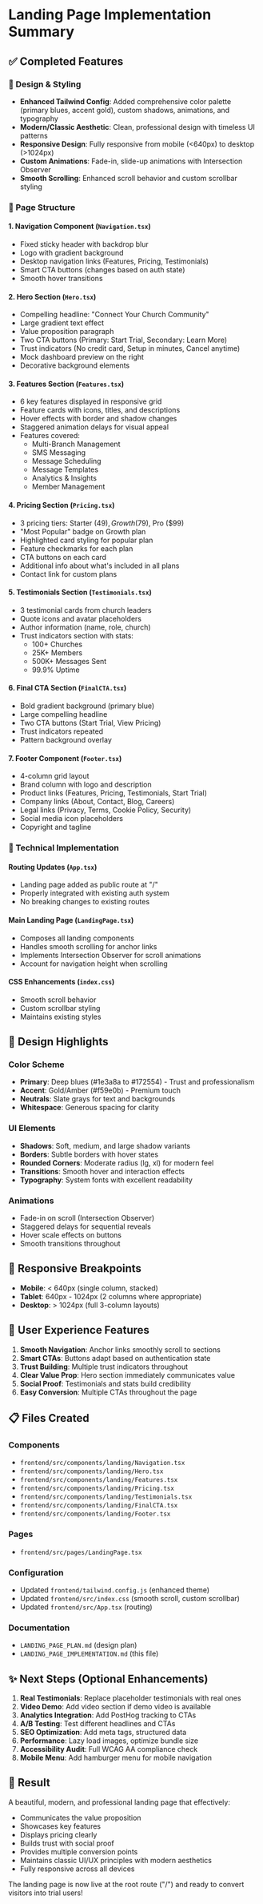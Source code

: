 # Landing Page Implementation Summary

## ✅ Completed Features

### 🎨 Design & Styling
- **Enhanced Tailwind Config**: Added comprehensive color palette (primary blues, accent gold), custom shadows, animations, and typography
- **Modern/Classic Aesthetic**: Clean, professional design with timeless UI patterns
- **Responsive Design**: Fully responsive from mobile (<640px) to desktop (>1024px)
- **Custom Animations**: Fade-in, slide-up animations with Intersection Observer
- **Smooth Scrolling**: Enhanced scroll behavior and custom scrollbar styling

### 📄 Page Structure

#### 1. **Navigation Component** (`Navigation.tsx`)
- Fixed sticky header with backdrop blur
- Logo with gradient background
- Desktop navigation links (Features, Pricing, Testimonials)
- Smart CTA buttons (changes based on auth state)
- Smooth hover transitions

#### 2. **Hero Section** (`Hero.tsx`)
- Compelling headline: "Connect Your Church Community"
- Large gradient text effect
- Value proposition paragraph
- Two CTA buttons (Primary: Start Trial, Secondary: Learn More)
- Trust indicators (No credit card, Setup in minutes, Cancel anytime)
- Mock dashboard preview on the right
- Decorative background elements

#### 3. **Features Section** (`Features.tsx`)
- 6 key features displayed in responsive grid
- Feature cards with icons, titles, and descriptions
- Hover effects with border and shadow changes
- Staggered animation delays for visual appeal
- Features covered:
  - Multi-Branch Management
  - SMS Messaging
  - Message Scheduling
  - Message Templates
  - Analytics & Insights
  - Member Management

#### 4. **Pricing Section** (`Pricing.tsx`)
- 3 pricing tiers: Starter ($49), Growth ($79), Pro ($99)
- "Most Popular" badge on Growth plan
- Highlighted card styling for popular plan
- Feature checkmarks for each plan
- CTA buttons on each card
- Additional info about what's included in all plans
- Contact link for custom plans

#### 5. **Testimonials Section** (`Testimonials.tsx`)
- 3 testimonial cards from church leaders
- Quote icons and avatar placeholders
- Author information (name, role, church)
- Trust indicators section with stats:
  - 100+ Churches
  - 25K+ Members
  - 500K+ Messages Sent
  - 99.9% Uptime

#### 6. **Final CTA Section** (`FinalCTA.tsx`)
- Bold gradient background (primary blue)
- Large compelling headline
- Two CTA buttons (Start Trial, View Pricing)
- Trust indicators repeated
- Pattern background overlay

#### 7. **Footer Component** (`Footer.tsx`)
- 4-column grid layout
- Brand column with logo and description
- Product links (Features, Pricing, Testimonials, Start Trial)
- Company links (About, Contact, Blog, Careers)
- Legal links (Privacy, Terms, Cookie Policy, Security)
- Social media icon placeholders
- Copyright and tagline

### 🔧 Technical Implementation

#### Routing Updates (`App.tsx`)
- Landing page added as public route at "/"
- Properly integrated with existing auth system
- No breaking changes to existing routes

#### Main Landing Page (`LandingPage.tsx`)
- Composes all landing components
- Handles smooth scrolling for anchor links
- Implements Intersection Observer for scroll animations
- Account for navigation height when scrolling

#### CSS Enhancements (`index.css`)
- Smooth scroll behavior
- Custom scrollbar styling
- Maintains existing styles

## 🎯 Design Highlights

### Color Scheme
- **Primary**: Deep blues (#1e3a8a to #172554) - Trust and professionalism
- **Accent**: Gold/Amber (#f59e0b) - Premium touch
- **Neutrals**: Slate grays for text and backgrounds
- **Whitespace**: Generous spacing for clarity

### UI Elements
- **Shadows**: Soft, medium, and large shadow variants
- **Borders**: Subtle borders with hover states
- **Rounded Corners**: Moderate radius (lg, xl) for modern feel
- **Transitions**: Smooth hover and interaction effects
- **Typography**: System fonts with excellent readability

### Animations
- Fade-in on scroll (Intersection Observer)
- Staggered delays for sequential reveals
- Hover scale effects on buttons
- Smooth transitions throughout

## 📱 Responsive Breakpoints

- **Mobile**: < 640px (single column, stacked)
- **Tablet**: 640px - 1024px (2 columns where appropriate)
- **Desktop**: > 1024px (full 3-column layouts)

## 🚀 User Experience Features

1. **Smooth Navigation**: Anchor links smoothly scroll to sections
2. **Smart CTAs**: Buttons adapt based on authentication state
3. **Trust Building**: Multiple trust indicators throughout
4. **Clear Value Prop**: Hero section immediately communicates value
5. **Social Proof**: Testimonials and stats build credibility
6. **Easy Conversion**: Multiple CTAs throughout the page

## 📋 Files Created

### Components
- `frontend/src/components/landing/Navigation.tsx`
- `frontend/src/components/landing/Hero.tsx`
- `frontend/src/components/landing/Features.tsx`
- `frontend/src/components/landing/Pricing.tsx`
- `frontend/src/components/landing/Testimonials.tsx`
- `frontend/src/components/landing/FinalCTA.tsx`
- `frontend/src/components/landing/Footer.tsx`

### Pages
- `frontend/src/pages/LandingPage.tsx`

### Configuration
- Updated `frontend/tailwind.config.js` (enhanced theme)
- Updated `frontend/src/index.css` (smooth scroll, custom scrollbar)
- Updated `frontend/src/App.tsx` (routing)

### Documentation
- `LANDING_PAGE_PLAN.md` (design plan)
- `LANDING_PAGE_IMPLEMENTATION.md` (this file)

## ✨ Next Steps (Optional Enhancements)

1. **Real Testimonials**: Replace placeholder testimonials with real ones
2. **Video Demo**: Add video section if demo video is available
3. **Analytics Integration**: Add PostHog tracking to CTAs
4. **A/B Testing**: Test different headlines and CTAs
5. **SEO Optimization**: Add meta tags, structured data
6. **Performance**: Lazy load images, optimize bundle size
7. **Accessibility Audit**: Full WCAG AA compliance check
8. **Mobile Menu**: Add hamburger menu for mobile navigation

## 🎉 Result

A beautiful, modern, and professional landing page that effectively:
- Communicates the value proposition
- Showcases key features
- Displays pricing clearly
- Builds trust with social proof
- Provides multiple conversion points
- Maintains classic UI/UX principles with modern aesthetics
- Fully responsive across all devices

The landing page is now live at the root route ("/") and ready to convert visitors into trial users!

